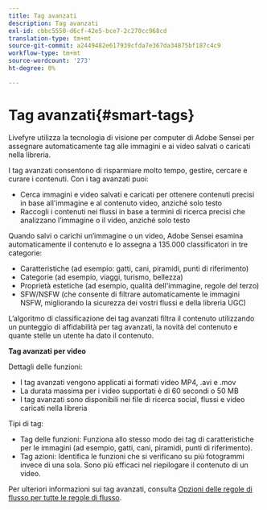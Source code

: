 ```yaml
---
title: Tag avanzati
description: Tag avanzati
exl-id: cbbc5550-d6cf-42e5-bce7-2c270cc968cd
translation-type: tm+mt
source-git-commit: a2449482e617939cfda7e367da34875bf187c4c9
workflow-type: tm+mt
source-wordcount: '273'
ht-degree: 0%

---
```


# Tag avanzati{#smart-tags}

Livefyre utilizza la tecnologia di visione per computer di Adobe Sensei per assegnare automaticamente tag alle immagini e ai video salvati o caricati nella libreria.

I tag avanzati consentono di risparmiare molto tempo, gestire, cercare e curare i contenuti. Con i tag avanzati puoi:

* Cerca immagini e video salvati e caricati per ottenere contenuti precisi in base all&#39;immagine e al contenuto video, anziché solo testo
* Raccogli i contenuti nei flussi in base a termini di ricerca precisi che analizzano l’immagine o il video, anziché solo testo

Quando salvi o carichi un’immagine o un video, Adobe Sensei esamina automaticamente il contenuto e lo assegna a 135.000 classificatori in tre categorie:

* Caratteristiche (ad esempio: gatti, cani, piramidi, punti di riferimento)
* Categorie (ad esempio, viaggi, turismo, bellezza)
* Proprietà estetiche (ad esempio, qualità dell&#39;immagine, regole del terzo)
* SFW/NSFW (che consente di filtrare automaticamente le immagini NSFW, migliorando la sicurezza dei vostri flussi e della libreria UGC)

L’algoritmo di classificazione dei tag avanzati filtra il contenuto utilizzando un punteggio di affidabilità per tag avanzati, la novità del contenuto e quante stelle un utente ha dato il contenuto.

**Tag avanzati per video**

Dettagli delle funzioni:

* I tag avanzati vengono applicati ai formati video MP4, .avi e .mov
* La durata massima per i video supportati è di 60 secondi o 50 MB
* I tag avanzati sono disponibili nei file di ricerca social, flussi e video caricati nella libreria

Tipi di tag:

* Tag delle funzioni: Funziona allo stesso modo dei tag di caratteristiche per le immagini (ad esempio, gatti, cani, piramidi, punti di riferimento).
* Tag azioni: Identifica le funzioni che si verificano su più fotogrammi invece di una sola. Sono più efficaci nel riepilogare il contenuto di un video.

Per ulteriori informazioni sui tag avanzati, consulta [Opzioni delle regole di flusso per tutte le regole di flusso](../../c-streams/c-stream-rule-options-for-all-stream-rules.md#c_stream_rule_options_for_all_stream_rules).
